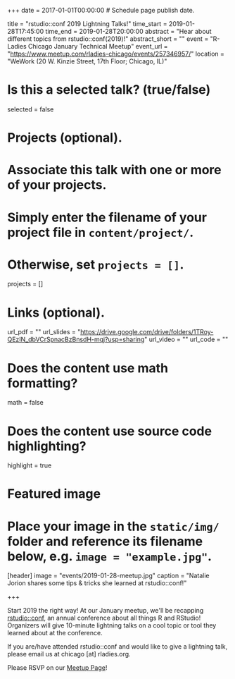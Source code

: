 +++
date = 2017-01-01T00:00:00  # Schedule page publish date.

title = "rstudio::conf 2019 Lightning Talks!"
time_start = 2019-01-28T17:45:00
time_end = 2019-01-28T20:00:00
abstract = "Hear about different topics from rstudio::conf(2019)!"
abstract_short = ""
event = "R-Ladies Chicago January Technical Meetup"
event_url = "https://www.meetup.com/rladies-chicago/events/257346957/"
location = "WeWork (20 W. Kinzie Street, 17th Floor; Chicago, IL)"

# Is this a selected talk? (true/false)
selected = false

# Projects (optional).
#   Associate this talk with one or more of your projects.
#   Simply enter the filename of your project file in `content/project/`.
#   Otherwise, set `projects = []`.
projects = []

# Links (optional).
url_pdf = ""
url_slides = "https://drive.google.com/drive/folders/1TRoy-QEzIN_dbVCrSpnacBzBnsdH-mqj?usp=sharing"
url_video = ""
url_code = ""

# Does the content use math formatting?
math = false

# Does the content use source code highlighting?
highlight = true

# Featured image
# Place your image in the `static/img/` folder and reference its filename below, e.g. `image = "example.jpg"`.
[header]
image = "events/2019-01-28-meetup.jpg"
caption = "Natalie Jorion shares some tips & tricks she learned at rstudio::conf!"

+++

Start 2019 the right way! At our January meetup, we'll be recapping [rstudio::conf](http://www.cvent.com/events/rstudio-conf-austin/event-summary-dd6d75526f3c4554b67c4de32aeffb47.aspx), an annual conference about all things R and RStudio! Organizers will give 10-minute lightning talks on a cool topic or tool they learned about at the conference.   
  
If you are/have attended rstudio::conf and would like to give a lightning talk, please email us at chicago [at] rladies.org.  
  
Please RSVP on our [Meetup Page](https://www.meetup.com/rladies-chicago/events/257346957/)!